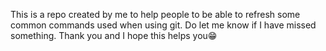 This is a repo created by me to help people to be able to refresh some common commands used when using git. Do let me know if I have missed something. Thank you and I hope 
this helps you😁
